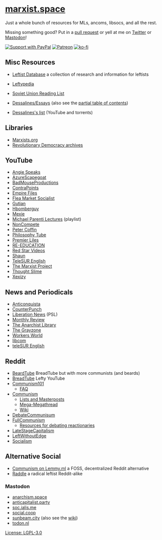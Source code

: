 # [marxist.space](https://marxist.space)

Just a whole bunch of resources for MLs, ancoms, libsocs, and all the rest.

Missing something good? Put in a [pull
request](https://github.com/zacanger/marxist.space/pulls?q=is%3Apr+is%3Aopen+sort%3Aupdated-desc)
or yell at me on [Twitter](https://twitter.com/zacanger) or
[Mastodon](https://mastodon.social/@zacanger)!

[![Support with PayPal](https://img.shields.io/badge/paypal-donate-yellow.png)](https://paypal.me/zacanger) [![Patreon](https://img.shields.io/badge/patreon-donate-yellow.svg)](https://www.patreon.com/zacanger) [![ko-fi](https://img.shields.io/badge/donate-KoFi-yellow.svg)](https://ko-fi.com/U7U2110VB)

## Misc Resources

* [Leftist Database](https://gitlab.com/flowToneJump/leftist-database/tree/master)
  a collection of research and information for leftists
* [Leftypedia](https://leftypedia.org/wiki/Main_Page)
* [Soviet Union Reading List](./soviet-union-reading-list.md)
* [Dessalines/Essays](https://github.com/dessalines/essays) (also see the [partial table of contents](./dessalines-toc.md))

* [Dessalines's list](https://github.com/dessalines/essays/blob/master/audiobooks.md)
  (YouTube and torrents)

## Libraries

* [Marxists.org](https://marxists.org)
* [Revolutionary Democracy archives](https://www.revolutionarydemocracy.org/archive/)

## YouTube

* [Angie Speaks](https://www.youtube.com/channel/UCUtloyZ_Iu4BJekIqPLc_fQ)
* [AzureScapegoat](https://www.youtube.com/channel/UCXIN3HIH0eon5hVYYpnoNuQ)
* [BadMouseProductions](https://www.youtube.com/channel/UCFEmOPY04flXH-QpMMAGeJA)
* [ContraPoints](https://www.youtube.com/user/ContraPoints)
* [Empire Files](https://www.youtube.com/channel/UCG29FnXZm4F5U8xpqs1cs1Q)
* [Flea Market Socialist](https://www.youtube.com/channel/UCT669OCFMjwMzUdpoXl2FIw)
* [Gutian](https://www.youtube.com/channel/UCe4N2GAyLMCt1LPMvIAuoVQ)
* [Hbomberguy](https://www.youtube.com/channel/UClt01z1wHHT7c5lKcU8pxRQ)
* [Mexie](https://www.youtube.com/channel/UCepkun0sH16b-mqxBN22ogA)
* [Michael Parenti Lectures](https://www.youtube.com/playlist?list=PLXIlvfed_WgkHz6aXkTXeWQb3E8WnNxbb) (playlist)
* [NonCompete](https://www.youtube.com/channel/UCkZFKKK-0YB0FvwoS8P7nHg)
* [Peter Coffin](https://www.youtube.com/channel/UCT5jxI_OYY2r--TjAGXD03A)
* [Philosophy Tube](https://www.youtube.com/channel/UC2PA-AKmVpU6NKCGtZq_rKQ)
* [Premier Liles](https://www.youtube.com/channel/UCSX5GRWdk2Vxwqk0yRg7adg/videos)
* [RE-EDUCATION](https://www.youtube.com/channel/UC02Mk2QHR9myF3VMrVYbCAA)
* [Red Star Videos](https://www.youtube.com/channel/UCPF2TnvBH88EKgmS-TAMM4w)
* [Shaun](https://www.youtube.com/channel/UCJ6o36XL0CpYb6U5dNBiXHQ)
* [TeleSUR English](https://www.youtube.com/user/telesurenglish)
* [The Marxist Project](https://www.youtube.com/channel/UCNalGyK3DaK37GTLIHSwmyA)
* [Thought Slime](https://www.youtube.com/channel/UCrr7y8rEXb7_RiVniwvzk9w)
* [Xexizy](https://www.youtube.com/channel/UCDULjo1v2Hivuu4h4LZSTUQ)

## News and Periodicals

* [Anticonquista](https://anticonquista.com/)
* [CounterPunch](https://www.counterpunch.org/)
* [Liberation News](https://www.liberationnews.org/) (PSL)
* [Monthly Review](https://monthlyreview.org/)
* [The Anarchist Library](https://theanarchistlibrary.org/special/index)
* [The Grayzone](https://thegrayzone.com/)
* [Workers World](https://www.workers.org/)
* [libcom](https://libcom.org/)
* [teleSUR English](https://www.telesurenglish.net/)

## Reddit

* [BeardTube](https://www.reddit.com/r/BeardTube/) BreadTube but with more communists (and beards)
* [BreadTube](https://www.reddit.com/r/BreadTube/) Lefty YouTube
* [Communism101](https://www.reddit.com/r/communism101/)
  * [FAQ](https://www.reddit.com/r/communism101/comments/2pl8tv/rcommunism101s_frequently_asked_questions/)
* [Communism](https://www.reddit.com/r/communism/)
  * [Lists and Masterposts](https://www.reddit.com/r/communism/comments/cg2tu1/compilation_of_sourcelists_and_masterposts/)
  * [Mega-Megathread](https://www.reddit.com/r/communism/comments/co1pfl/the_megamegathread/)
  * [Wiki](https://www.reddit.com/r/communism/wiki/index)
* [DebateCommunisum](https://www.reddit.com/r/DebateCommunism/)
* [FullCommunism](https://www.reddit.com/r/FULLCOMMUNISM)
  * [Resources for debating reactionaries](https://www.reddit.com/r/FULLCOMMUNISM/comments/c60z5a/my_gift_to_you_a_giant_list_of_sources_for/)
* [LateStageCapitalism](https://www.reddit.com/r/LateStageCapitalism/)
* [LeftWithoutEdge](https://www.reddit.com/r/LeftWithoutEdge/)
* [Socialism](https://www.reddit.com/r/socialism/)

## Alternative Social

* [Communism on Lemmy.ml](https://communism.lemmy.ml/) a FOSS, decentralized Reddit alternative
* [Raddle](https://raddle.me/) a radical leftist Reddit-alike

### Mastodon

* [anarchism.space](https://anarchism.space/about)
* [anticapitalist.party](https://anticapitalist.party/about)
* [soc.ialis.me](https://soc.ialis.me/about)
* [social.coop](https://social.coop/about)
* [sunbeam.city](https://sunbeam.city/about) (also see the [wiki](https://wiki.sunbeam.city/doku.php?id=start))
* [todon.nl](https://todon.nl/about)

[License: LGPL-3.0](./LICENSE.md)
